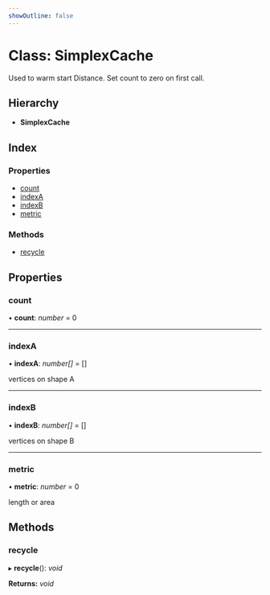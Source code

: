 ```yaml
---
showOutline: false
---
```


# Class: SimplexCache

Used to warm start Distance. Set count to zero on first call.

## Hierarchy

* **SimplexCache**

## Index

### Properties

* [count](/api/classes/simplexcache#count)
* [indexA](/api/classes/simplexcache#indexa)
* [indexB](/api/classes/simplexcache#indexb)
* [metric](/api/classes/simplexcache#metric)

### Methods

* [recycle](/api/classes/simplexcache#recycle)

## Properties

###  count

• **count**: *number* = 0

___

###  indexA

• **indexA**: *number[]* = []

vertices on shape A

___

###  indexB

• **indexB**: *number[]* = []

vertices on shape B

___

###  metric

• **metric**: *number* = 0

length or area

## Methods

###  recycle

▸ **recycle**(): *void*

**Returns:** *void*
